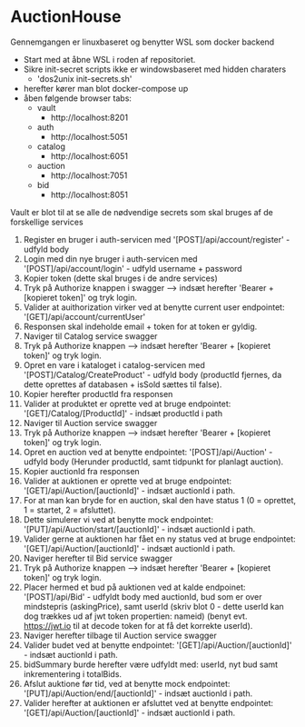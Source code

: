 # AuctionHouse

Gennemgangen er linuxbaseret og benytter WSL som docker backend

- Start med at åbne WSL i roden af repositoriet.
- Sikre init-secret scripts ikke er windowsbaseret med hidden charaters
  - 'dos2unix init-secrets.sh'
- herefter kører man blot docker-compose up
- åben følgende browser tabs:
  - vault
    - http://localhost:8201
  - auth
    - http://localhost:5051
  - catalog
    - http://localhost:6051
  - auction
    - http://localhost:7051
  - bid
    - http://localhost:8051

Vault er blot til at se alle de nødvendige secrets som skal bruges af de forskellige services

1. Register en bruger i auth-servicen med '[POST]/api/account/register' - udfyld body
2. Login med din nye bruger i auth-servicen med '[POST]/api/account/login' - udfyld username + password
3. Kopier token (dette skal bruges i de andre services)
4. Tryk på Authorize knappen i swagger --> indsæt herefter 'Bearer + [kopieret token]' og tryk login.
5. Valider at auithorization virker ved at benytte current user endpointet: '[GET]/api/account/currentUser'
6. Responsen skal indeholde email + token for at token er gyldig.
7. Naviger til Catalog service swagger
8. Tryk på Authorize knappen --> indsæt herefter 'Bearer + [kopieret token]' og tryk login.
9. Opret en vare i kataloget i catalog-servicen med '[POST]/Catalog/CreateProduct' - udfyld body (productId fjernes, da dette oprettes af databasen + isSold sættes til false).
10. Kopier herefter productId fra responsen
11. Valider at produktet er oprette ved at bruge endpointet: '[GET]/Catalog/[ProductId]' - indsæt productId i path
12. Naviger til Auction service swagger
13. Tryk på Authorize knappen --> indsæt herefter 'Bearer + [kopieret token]' og tryk login.
14. Opret en auction ved at benytte endpointet: '[POST]/api/Auction' - udfyld body (Herunder productId, samt tidpunkt for planlagt auction).
15. Kopier auctionId fra responsen
16. Valider at auktionen er oprette ved at bruge endpointet: '[GET]/api/Auction/[auctionId]' - indsæt auctionId i path.
17. For at man kan bryde for en auction, skal den have status 1 (0 = oprettet, 1 = startet, 2 = afsluttet).
18. Dette simulerer vi ved at benytte mock endpointet: '[PUT]/api/Auction/start/[auctionId]' - indsæt auctionId i path.
19. Valider gerne at auktionen har fået en ny status ved at bruge endpointet: '[GET]/api/Auction/[auctionId]' - indsæt auctionId i path.
20. Naviger herefter til Bid service swagger
21. Tryk på Authorize knappen --> indsæt herefter 'Bearer + [kopieret token]' og tryk login.
22. Placer hermed et bud på auktionen ved at kalde endpoinet: '[POST]/api/Bid' - udfyldt body med auctionId, bud som er over mindstepris (askingPrice), samt userId (skriv blot 0 - dette userId kan dog trækkes ud af jwt token propertien: nameid) (benyt evt. https://jwt.io til at decode token for at få det korrekte userId).
23. Naviger herefter tilbage til Auction service swagger
24. Valider budet ved at benytte endpointet: '[GET]/api/Auction/[auctionId]' - indsæt auctionId i path.
25. bidSummary burde herefter være udfyldt med: userId, nyt bud samt inkrementering i totalBids.
26. Afslut auktione før tid, ved at benytte mock endpointet: '[PUT]/api/Auction/end/[auctionId]' - indsæt auctionId i path.
27. Valider herefter at auktionen er afsluttet ved at benytte endpointet: '[GET]/api/Auction/[auctionId]' - indsæt auctionId i path.
